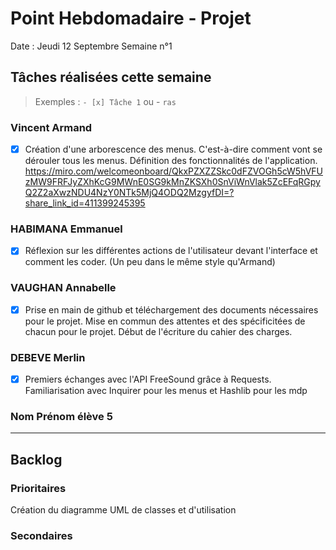 # Point Hebdomadaire - Projet

Date : Jeudi 12 Septembre
Semaine n°1

## Tâches réalisées cette semaine

> Exemples : `- [x] Tâche 1` ou - `ras`

### Vincent Armand

- [x] Création d'une arborescence des menus. C'est-à-dire comment vont se
dérouler tous les menus. Définition des fonctionnalités de l'application.
https://miro.com/welcomeonboard/QkxPZXZZSkc0dFZVOGh5cW5hVFUzMW9FRFJyZXhKcG9MWnE0SG9kMnZKSXh0SnViWnVlak5ZcEFqRGpyQ2Z2aXwzNDU4NzY0NTk5MjQ4ODQ2MzgyfDI=?share_link_id=411399245395

### HABIMANA Emmanuel

- [x] Réflexion sur les différentes actions de l'utilisateur devant l'interface
et comment les coder. (Un peu dans le même style qu'Armand)

### VAUGHAN Annabelle

- [x] Prise en main de github et téléchargement des documents nécessaires pour le projet. Mise en commun des attentes et des spécificitées de chacun pour le projet. Début de l'écriture du cahier des charges.

### DEBEVE Merlin

- [x] Premiers échanges avec l'API FreeSound grâce à Requests. Familiarisation avec Inquirer pour les menus et Hashlib pour les mdp

### Nom Prénom élève 5

---

## Backlog



### Prioritaires
Création du diagramme UML de classes et d'utilisation

### Secondaires
